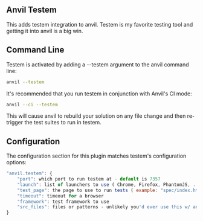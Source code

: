 ## Anvil Testem

This adds testem integration to anvil. Testem is my favorite testing tool and getting it into anvil is a big win.

## Command Line

Testem is activated by adding a --testem argument to the anvil command line:

```bash
anvil --testem
```

It's recommended that you run testem in conjunction with Anvil's CI mode:

```bash
anvil --ci --testem
```

This will cause anvil to rebuild your solution on any file change and then re-trigger the test suites to run in testem.


## Configuration
The configuration section for this plugin matches testem's configuration options:

```javascript
"anvil.testem": {
	"port": which port to run testem at - default is 7357
    "launch": list of launchers to use ( Chrome, Firefox, PhantomJS, ...)
    "test_page": the page to use to run tests ( example: "spec/index.html" )
    "timeout": timeout for a browser
    "framework": test framework to use
    "src_files": files or patterns - unlikely you'd ever use this w/ anvil
}
```